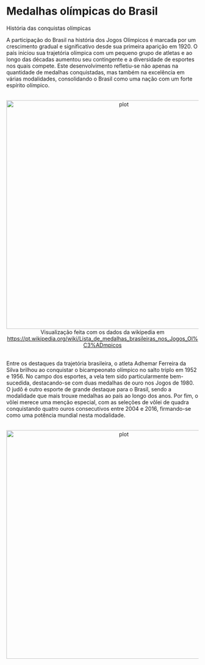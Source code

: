 

# Medalhas olímpicas do Brasil
História das conquistas olímpicas

A participação do Brasil na história dos Jogos Olímpicos é marcada por um crescimento gradual e significativo desde sua primeira aparição em 1920. O país iniciou sua trajetória olímpica com um pequeno grupo de atletas e ao longo das décadas aumentou seu contingente e a diversidade de esportes nos quais compete. Este desenvolvimento refletiu-se não apenas na quantidade de medalhas conquistadas, mas também na excelência em várias modalidades, consolidando o Brasil como uma nação com um forte espírito olímpico.

<br />
<div align="center">
    <img src="output/vegetarianproteinlist_proteins.png" alt="plot" width="600" height="600">
  Visualização feita com os dados da wikipedia em 
    <a href="https://pt.wikipedia.org/wiki/Lista_de_medalhas_brasileiras_nos_Jogos_Ol%C3%ADmpicos">
      https://pt.wikipedia.org/wiki/Lista_de_medalhas_brasileiras_nos_Jogos_Ol%C3%ADmpicos
    </a>
</div>
<br />

Entre os destaques da trajetória brasileira, o atleta Adhemar Ferreira da Silva brilhou ao conquistar o bicampeonato olímpico no salto triplo em 1952 e 1956. No campo dos esportes, a vela tem sido particularmente bem-sucedida, destacando-se com duas medalhas de ouro nos Jogos de 1980. O judô é outro esporte de grande destaque para o Brasil, sendo a modalidade que mais trouxe medalhas ao país ao longo dos anos. Por fim, o vôlei merece uma menção especial, com as seleções de vôlei de quadra conquistando quatro ouros consecutivos entre 2004 e 2016, firmando-se como uma potência mundial nesta modalidade.

<br />
<div align="center">
    <img src="output/vegetarianproteinlist_proteins.png" alt="plot" width="600" height="600">
</div>
<br />


